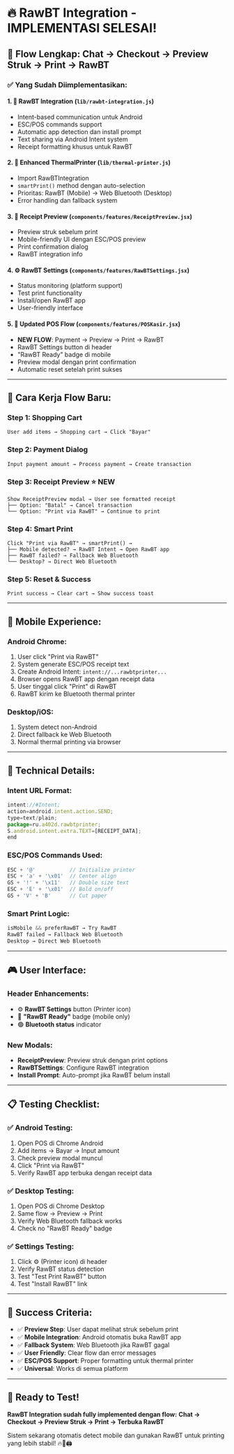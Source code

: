 # 🔥 **RawBT Integration - IMPLEMENTASI SELESAI!**

## 🎯 **Flow Lengkap: Chat → Checkout → Preview Struk → Print → RawBT**

### ✅ **Yang Sudah Diimplementasikan:**

#### 1. **📱 RawBT Integration** (`lib/rawbt-integration.js`)
- Intent-based communication untuk Android
- ESC/POS commands support
- Automatic app detection dan install prompt
- Text sharing via Android Intent system
- Receipt formatting khusus untuk RawBT

#### 2. **🔧 Enhanced ThermalPrinter** (`lib/thermal-printer.js`)
- Import RawBTIntegration
- `smartPrint()` method dengan auto-selection
- Prioritas: RawBT (Mobile) → Web Bluetooth (Desktop)
- Error handling dan fallback system

#### 3. **👀 Receipt Preview** (`components/features/ReceiptPreview.jsx`)
- Preview struk sebelum print
- Mobile-friendly UI dengan ESC/POS preview
- Print confirmation dialog
- RawBT integration info

#### 4. **⚙️ RawBT Settings** (`components/features/RawBTSettings.jsx`)
- Status monitoring (platform support)
- Test print functionality  
- Install/open RawBT app
- User-friendly interface

#### 5. **🔄 Updated POS Flow** (`components/features/POSKasir.jsx`)
- **NEW FLOW**: Payment → Preview → Print → RawBT
- RawBT Settings button di header
- "RawBT Ready" badge di mobile
- Preview modal dengan print confirmation
- Automatic reset setelah print sukses

---

## 🚀 **Cara Kerja Flow Baru:**

### **Step 1: Shopping Cart**
```
User add items → Shopping cart → Click "Bayar"
```

### **Step 2: Payment Dialog**  
```
Input payment amount → Process payment → Create transaction
```

### **Step 3: Receipt Preview** ⭐ **NEW**
```
Show ReceiptPreview modal → User see formatted receipt
├── Option: "Batal" → Cancel transaction
└── Option: "Print via RawBT" → Continue to print
```

### **Step 4: Smart Print**
```
Click "Print via RawBT" → smartPrint() → 
├── Mobile detected? → RawBT Intent → Open RawBT app
├── RawBT failed? → Fallback Web Bluetooth  
└── Desktop? → Direct Web Bluetooth
```

### **Step 5: Reset & Success**
```
Print success → Clear cart → Show success toast
```

---

## 📱 **Mobile Experience:**

### **Android Chrome:**
1. User click "Print via RawBT" 
2. System generate ESC/POS receipt text
3. Create Android Intent: `intent://...rawbtprinter...`
4. Browser opens RawBT app dengan receipt data
5. User tinggal click "Print" di RawBT
6. RawBT kirim ke Bluetooth thermal printer

### **Desktop/iOS:**
1. System detect non-Android
2. Direct fallback ke Web Bluetooth
3. Normal thermal printing via browser

---

## 🔧 **Technical Details:**

### **Intent URL Format:**
```javascript
intent://#Intent;
action=android.intent.action.SEND;
type=text/plain;
package=ru.a402d.rawbtprinter;
S.android.intent.extra.TEXT=[RECEIPT_DATA];
end
```

### **ESC/POS Commands Used:**
```javascript
ESC + '@'           // Initialize printer
ESC + 'a' + '\x01'  // Center align
GS + '!' + '\x11'   // Double size text
ESC + 'E' + '\x01'  // Bold on/off
GS + 'V' + 'B'      // Cut paper
```

### **Smart Print Logic:**
```javascript
isMobile && preferRawBT → Try RawBT
RawBT failed → Fallback Web Bluetooth
Desktop → Direct Web Bluetooth
```

---

## 🎮 **User Interface:**

### **Header Enhancements:**
- ⚙️ **RawBT Settings** button (Printer icon)
- 🔵 **"RawBT Ready"** badge (mobile only)  
- 🟢 **Bluetooth status** indicator

### **New Modals:**
- **ReceiptPreview**: Preview struk dengan print options
- **RawBTSettings**: Configure RawBT integration
- **Install Prompt**: Auto-prompt jika RawBT belum install

---

## 📋 **Testing Checklist:**

### **✅ Android Testing:**
1. Open POS di Chrome Android
2. Add items → Bayar → Input amount
3. Check preview modal muncul
4. Click "Print via RawBT"
5. Verify RawBT app terbuka dengan receipt data

### **✅ Desktop Testing:**  
1. Open POS di Chrome Desktop
2. Same flow → Preview → Print
3. Verify Web Bluetooth fallback works
4. Check no "RawBT Ready" badge

### **✅ Settings Testing:**
1. Click ⚙️ (Printer icon) di header
2. Verify RawBT status detection
3. Test "Test Print RawBT" button
4. Test "Install RawBT" link

---

## 🎯 **Success Criteria:**

- ✅ **Preview Step**: User dapat melihat struk sebelum print
- ✅ **Mobile Integration**: Android otomatis buka RawBT app  
- ✅ **Fallback System**: Web Bluetooth jika RawBT gagal
- ✅ **User Friendly**: Clear flow dan error messages
- ✅ **ESC/POS Support**: Proper formatting untuk thermal printer
- ✅ **Universal**: Works di semua platform

---

## 🚀 **Ready to Test!**

**RawBT Integration sudah fully implemented dengan flow:**
**Chat → Checkout → Preview Struk → Print → Terbuka RawBT**

Sistem sekarang otomatis detect mobile dan gunakan RawBT untuk printing yang lebih stabil! 🔥📱🖨️